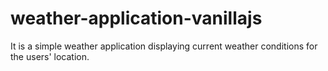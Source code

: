 # weather-application-vanillajs


It is a  simple weather application displaying current weather conditions for the users' location.
